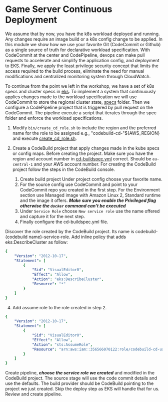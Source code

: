 # Game Server Continuous Deployment 

We assume that by now, you have the k8s workload deployed and running. Any changes require an image build or a k8s config change to be applied. In this module we show how we use your favorite Git (CodeCommit or Github) as a single source of truth for declarative workload specification. With CodeCommit at the center and CodePipeline, devops can make pull requests to accelerate and simplify the application config, and deployment to EKS. Finally, we apply the least privilege security concept that limits the access required to the build process, eliminate the need for manual modifications and centralized monitoring system through CloudWatch.


To continue from the point we left in the workshop, we have a set of k8s specs and cluster specs in [eks](/workshop/eks/). To implement a system that continuously applies changes made to the workload specification we will use CodeCommit to store the regional cluster state, [specs](/workshop/eks/specs) folder. Then we configure a CodePipeline project that is triggered by pull request on the CodeCommit. The pipeline execute a script that iterates through the spec folder and enforce the workload specifications.

1. Modify `bin/create_cd_role.sh` to include the region and the preferred name for the role to be assigned e.g., "codebuild-cd-"${AWS_REGION} and execute [create_cd_role.sh](/bin/create_cd_role.sh).

2. Create a CodeBuild project that apply changes made in the kube specs or config maps. Before creating the project. Make sure you have the region and account number in [cd-buildspec.yml](cd-buildspec.yml) correct. Should be `eu-central-1` and your AWS account number.
For creating the CodeBuild project follow the steps in the CodeBuild console.
	1. Create build project Under project config choose your favorite name. 
	2. For the source config use CodeCommit and point to your CodeCommit repo you created in the first step. For the Environment section use Managed image with Amazon Linux 2, Standard runtime and the image it offers. ***Make sure you enable the Privileged flag otherwise the `docker` command can’t be executed*** 
	3. Under `Service Role` choose `New service role` use the name offered and capture it for the next step.
    4. Finally configure the cd-buildspec.yml file.

Discover the role created by the CodeBuild project. Its name is codebuild-{codebuild name}-service-role. Add inline policy that adds eks:DescribeCluster as follow:
```yaml
{
    "Version": "2012-10-17",
    "Statement": [
        {
            "Sid": "VisualEditor0",
            "Effect": "Allow",
            "Action": "eks:DescribeCluster",
            "Resource": "*"
        }
    ]
}
```
4. Add assume role to the role created in step 2. 
```yaml
{
    "Version": "2012-10-17",
    "Statement": [
        {
            "Sid": "VisualEditor0",
            "Effect": "Allow",
            "Action": "sts:AssumeRole",
            "Resource": "arn:aws:iam::356566070122:role/codebuild-cd-us-west-2"
        }
    ]
}
```
Create pipeline, ***choose the service role we created*** and modified in the CodeBuild project. 
The source stage will use the code commit details and use the defaults. The build provider should be CodeBuild pointing to the project we just created. Skip the deploy step as EKS will handle that for us. Review and create pipeline. 
